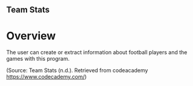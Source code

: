 Team Stats
-----

# Overview
The user can create or extract information about football players and the games with this program.

(Source: Team Stats (n.d.). Retrieved from codeacademy https://www.codecademy.com/)